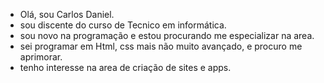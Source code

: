 -  Olá, sou Carlos Daniel.
-  sou discente do curso de Tecnico em informática.
-  sou novo na programação e estou procurando me especializar na area.
-  sei programar em Html, css mais não muito avançado, e procuro me aprimorar.
-  tenho interesse na area de criação de sites e apps. 

<!---
CarllinhosL/CarllinhosL is a ✨ special ✨ repository because its `README.md` (this file) appears on your GitHub profile.
You can click the Preview link to take a look at your changes.
--->
